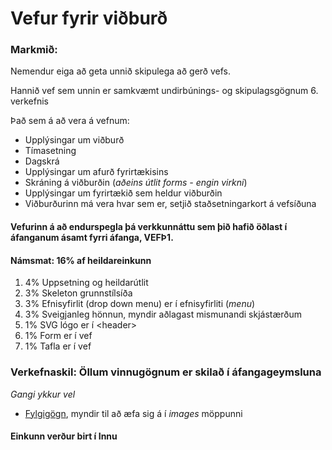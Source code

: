 # Vefur fyrir viðburð

### Markmið:
Nemendur eiga að geta unnið skipulega að gerð vefs.

Hannið vef sem unnin er samkvæmt undirbúnings- og skipulagsgögnum 6. verkefnis

Það sem á að vera á vefnum:

  * Upplýsingar um viðburð
  * Tímasetning
  * Dagskrá
  * Upplýsingar um afurð fyrirtækisins
  * Skráning á viðburðin (_aðeins útlit forms - engin virkni_)
  * Upplýsingar um fyrirtækið sem heldur viðburðin
  * Viðburðurinn má vera hvar sem er, setjið staðsetningarkort á vefsíðuna

#### Vefurinn á að endurspegla þá verkkunnáttu sem þið hafið öðlast í áfanganum ásamt fyrri áfanga, VEFÞ1. 

#### Námsmat:  16% af heildareinkunn

1.	4%  Uppsetning og heildarútlit
4.	3%  Skeleton grunnstílsíða 
5.	3%  Efnisyfirlit (drop down menu) er í efnisyfirliti (_menu_)
6.	3%  Sveigjanleg hönnun, myndir aðlagast mismunandi skjástærðum
7.	1%  SVG lógo er í &lt;header>
8.	1%  Form er í vef
9.	1%  Tafla er í vef

### Verkefnaskil: Öllum vinnugögnum er skilað í áfangageymsluna 


_Gangi ykkur vel_  



* [Fylgigögn](https://github.com/vefgrunnur/21V/tree/main/S%C3%BDnid%C3%A6mi/V-7/images), myndir til að æfa sig á í _images_ möppunni 

#### Einkunn verður birt í Innu
